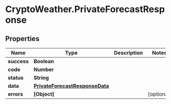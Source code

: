 # CryptoWeather.PrivateForecastResponse

## Properties
Name | Type | Description | Notes
------------ | ------------- | ------------- | -------------
**success** | **Boolean** |  | 
**code** | **Number** |  | 
**status** | **String** |  | 
**data** | [**PrivateForecastResponseData**](PrivateForecastResponseData.md) |  | 
**errors** | **[Object]** |  | [optional] 


